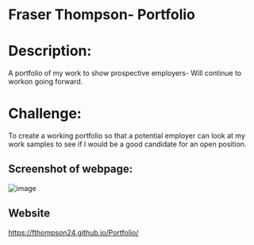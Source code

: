 # Fraser Thompson- Portfolio

# Description:
A portfolio of my work to show prospective employers- Will continue to workon going forward.

# Challenge:
To create a working portfolio so that a potential employer can look at my work samples to see if I would be a good candidate for an open position.



## Screenshot of webpage:

![image](https://user-images.githubusercontent.com/71037699/102742758-52f68e00-431b-11eb-9ba9-20a5de91c495.png)

## Website
https://fthompson24.github.io/Portfolio/